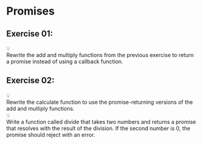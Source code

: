 # Promises

## Exercise 01:

<aside>
💡
</aside>

<aside>
Rewrite the add and multiply functions from the previous exercise to return a promise instead of using a callback function.
</aside>

## Exercise 02:

<aside>
💡
</aside>

<aside>
Rewrite the calculate function to use the promise-returning versions of the add and multiply functions.
</aside>

<aside>
💡
</aside>

<aside>
Write a function called divide that takes two numbers and returns a promise that resolves with the result of the division. If the second number is 0, the promise should reject with an error.
</aside>
